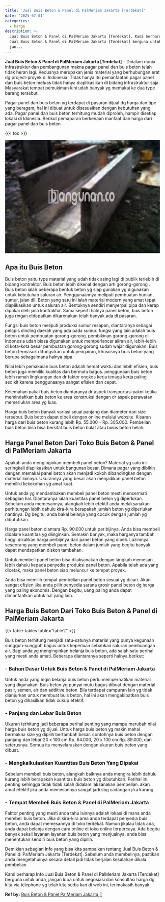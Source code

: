```yaml
---
title: 'Jual Buis Beton & Panel di PalMeriam Jakarta [Terdekat]'
date: '2025-07-01'
categories:
  - harga
description: >-
  Jual Buis Beton & Panel di PalMeriam Jakarta [Terdekat]. Kami berharap Info
  Jual Buis Beton & Panel di PalMeriam Jakarta [Terdekat] berguna untuk anda,
  jan...
---
```


**Jual Buis Beton & Panel di PalMeriam Jakarta \[Terdekat\]** – Didalam dunia infrastruktur dan pembangunan makna pagar panel dan buis beton telah tidak heran lagi. Keduanya merupakan jenis material yang berhubungan erat dg project-proyek di Indonesia. Tidak hanya itu pemanfaatan pagar panel dan buis beton meluas tidak hanya diaplikasikan di bidang infrastruktur saja. Masyarakat tempat pemukiman kini udah banyak yg memakai ke dua type barang tersebut.

Pagar panel dan buis beton yg terdapat di pasaran dijual dg harga dan tipe yang beragam, hal ini dibuat untuk disesuaikan dengan kebutuhan yang ada. Pagar panel dan buis beton terhitung mudah diproleh, hampir disetiap lokasi di Idonesia. Berikut pemaparan berkenaan manfaat dan harga dari pagar panel dan buis beton.

{{< toc >}}

![Jual Buis Beton & Panel di PalMeriam Jakarta [Terdekat]](/images/jual-panel-buis-beton-murah-34.png)

## Apa itu Buis Beton

Buis beton yaitu type material yang udah tidak asing lagi di publik terlebih di bidang kontraktor. Buis beton lebih dikenal dengan arti gorong-gorong . Buis beton ialah beberapa bentuk beton yg siap gunakan yg digunakan untuk kebutuhan saluran air. Penggunaannya meliputi pembuatan hunian, sumur, jalan dll. Beton yang satu ini ialah material modern yang amat tepat diaplikasikan untuk saluran air. Bentuknya sendiri menyerpai pipa dan kerap dipakai oleh jasa kontraktor. Sama seperti halnya panel beton, buis beton juga ringan didapatkan dikarenakan telah banyak ada di pasaran.

Fungsi buis beton meliputi produksi sumur resapan, diantaranya sebagai pelapis dinding daerah yang ada pada sumur. fungsi yang lain adalah buis beton untuk pembuatan gorong-gorong. pembikinan gorong-gorong di Indonesia udah biasa digunakan untuk memperlancar aliran air, lebih-lebih di kota-kota besar pembuatan gorong-gorong sudah wajar digunakan. Buis beton termasuk difungsikan untuk pengairan, khususnya buis beton yang berupa sebagaimana halnya pipa.

Nilai lebih pemakaian buis beton adalah hemat waktu dan lebih efisien, buis beton juga memiliki kualitas dan bermutu bagus. penggunaan buis beton lebih ramah lingkungan dan dr faktor ongkos kerja tenaga kerja paling sedikit karena penggunaanya sangat efisien dan cepat.

Kelemahan pakai buis beton diantaranya dr aspek transportasi yakni ketika memindahkan buis beton ke area konstruksi dengan dr aspek perawatan memerlukan area yg luas.

Harga buis beton banyak variasi seuai panjang dan diameter dari size tersebut. Buis beton dapat dibeli dengan online melalui website. Kisaran harga dari buis beton kurang lebih Rp. 55.000 – Rp. 305.000. Pembelian buis beton bisa bisa bersifat buis beton bulat atau buios beton belah.

## Harga Panel Beton Dari Toko Buis Beton & Panel di PalMeriam Jakarta

Apakah anda menginginkan membeli panel beton? Material yg satu ini seringkali diaplikasikan untuk bangunan besar. Dimana pagar yang dibikin dengan memakai panel beton akan menjadi kokoh dibandingkan dengan material lainnya. Ukurannya yang besar akan menjadikan panel beton memiliki kekokohan yg amat kuat.

Untuk anda yg mendambakan membeli panel beton mesti mencermati sebagian hal. Diantaranya ialah kuantitas panel beton yg diperlukan. Sebelum anda memesannya, alangkah lebih efektif anda melaksanakan perhitungan lebih dahulu kira-kira berapakah jumlah beton yg diperlukan nantinya. Dg begitu, anda bakal belanja yang cocok dengan jumlah yg dibutuhkan.

Harga panel beton diantara Rp. 90.000 untuk per bijinya. Anda bisa membeli didalam kuantitas yg diinginkan. Semakin banyak, maka harganya tambah tinggi dikalikan harga perbijinya dari panel beton yang dibeli. Lazimnya seseorang yang membeli panel beton dalam jumlah yang begitu banyak dapat mendapatkan diskon tambahan.

Untuk membeli panel beton bisa dilaksanakan dengan langkah memesan lebih dahulu kepada penyedia produksi panel beton. Apabila telah ada yang dicetak, maka panel beton siap meluncur ke tempat proyek.

Anda bisa memilih tempat pembelian panel beton sesuai yg dicari. Akan sangat efisien jika anda pilih penyedia sarana grosir panel beton dg harga yang paling ekonomis. Dengan begitu, uang paling anda dapat dimanfaatkan untuk hal yang lain.

## Harga Buis Beton Dari Toko Buis Beton & Panel di PalMeriam Jakarta

{{< table-tables table="table2" >}}

Buis beton terhitung menjadi satu-satunya material yang punya kegunaan sungguh-sungguh bagus untuk keperluan sebabkan saluran pembuangan air. Bagi anda yg menginginkan belanja buis beton, ada salah satu perihal yang mesti anda amati. Beberapa diantaranya seperti halnya berikut:

### \- Bahan Dasar Untuk Buis Beton & Panel di PalMeriam Jakarta

Untuk anda yang ingin belanja buis beton perlu memperhatikan material yang digunakan. Buis beton yg punyai mutu bagus dibuat dengan material pasir, semen, air dan additive beton. Bila terdapat campuran lain yg tidak dianjurkan untuk membuat buis beton, hal ini akan mengakibatkan buis beton yg dihasilkan tidak cukup efektif.

### \- Panjang dan Lebar Buis Beton

Ukuran terhitung jadi beberapa perihal penting yang mampu merubah nilai harga buis beton yg dijual. Untuk harga buis beton yg makin mahal bermakna size yg dipilih bertambah besar. contohnya buis beton dengan panjang dan lebar 20 x 100 cm Rp. 64.000, 20 x 100 cm Rp. 89.000, dan seterusnya. Semua itu menyelaraskan dengan ukuran buis beton yang dibuat.

### \- Mengkalkulasikan Kuantitas Buis Beton Yang Dipakai

Sebelum membeli buis beton, alangkah baiknya anda mengira lebih dahulu kurang lebih berapakah kuantitas buis beton yg dibutuhkan. Perihal ini penting sehingga tidak tidak salah didalam laksanakan pembelian. akan amat efektif jika anda memesannya sangat jadi sbg cadangan jika kurang.

### \- Tempat Membeli Buis Beton & Panel di PalMeriam Jakarta

Faktor penting yang mesti anda tahu lainnya adalah lokasi di mana anda membeli buis beton. Jika di kira-kira area anda terdapat penyedia buis beton, anda dapat memesannya di toko terdekat. Namun jikalau tidak ada, anda dapat belanja dengan cara online di toko online terpercaya. Ada begitu banyak sekali layanan layanan buis beton yang menjualnya, anda bisa menentukan sendiri buis beton yang dipilih.

Demikian sebagian Info yang bisa kita sampaikan tentang Jual Buis Beton & Panel di PalMeriam Jakarta \[Terdekat\]. Sebelum anda membelinya, pastikan anda mengetahuinya secara detail jadi tidak berjalan kesalahan dikala pembelian.

Kami berharap Info Jual Buis Beton & Panel di PalMeriam Jakarta \[Terdekat\] berguna untuk anda, jangan lupa untuk negosiasi dan konsultasi harga dg kita via telephone yg telah kita sedia kan di web ini, terimakasih banyak.

**Ref by:** [Buis Beton & Panel PalMeriam Jakarta []](https://id.wikipedia.org/wiki/Buis)
